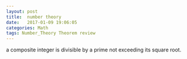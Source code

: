 ```yaml
---
layout: post
title:  number theory
date:   2017-01-09 19:06:05
categories: Math
tags: Number_Theory Theorem review
---
```


a composite integer is divisible by a prime not exceeding its square root.

